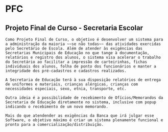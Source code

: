 # PFC
## Projeto Final de Curso - Secretaria Escolar

	Como Projeto Final de Curso, o objetivo é desenvolver um sistema para a administração da maioria ~~se não todas~~ das atividades exercidas pelo Secretário de Escola. Além de atender às exigências das Secretarias Municipais de Educação no que tange à documentação, relatórios e registro dos alunos, o sistema visa acelerar o trabalho do Secretário ao facilitar a impressão de carteirinhas, fichas individuais dos alunos, folha de ponto dos funcionários e manter a integridade dos pré-cadastros e cadastros realizados.
  
	A Secretaria de Educação terá à sua disposição relatórios de entrega de uniformes e materiais, crianças alérgicas, crianças com necessidades especiais, sexo, etnia, transporte, etc.
  
	Outra ideia é a possibilidade de recebimento de Ofícios/Memorandos da Secretaria de Educação diretamente no sistema, inclusive com popup indicando o recebimento de um novo memorando.
	
	Mais do que atendender as exigências da Banca que irá julgar esse Software, o objetivo máximo é criar um sistema plenamente funcional e pronto para a comercialização/distribuição.
